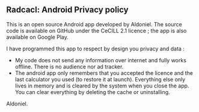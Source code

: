 ## Radcacl: Android Privacy policy

This is an open source Android app developed by Aldoniel. The source code is available on GitHub under the CeCILL 2.1 licence ; the app is also available on Google Play.


I have programmed this app to respect by design you privacy and data :
- My code does not send any information over internet and fully works offline. There is no audience nor ad tracker.
- The android app only remembers that you accepted the licence and the last calculator you used (to restore it at launch). Everything else only lives in memory and is cleared by the system when you close the app. You can clear everything by deleting the cache or uninstalling.

Aldoniel.